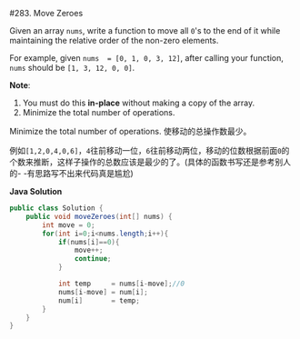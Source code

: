 #283. Move Zeroes

<p><p>
Given an array <code>nums</code>, write a function to move all <code>0</code>'s to the end of it while maintaining the relative order of the non-zero elements.
</p>

<p>
For example, given <code>nums  = [0, 1, 0, 3, 12]</code>, after calling your function, <code>nums</code> should be <code>[1, 3, 12, 0, 0]</code>.
</p>

<p>
<b>Note</b>:<br>
<ol>
<li>You must do this <b>in-place</b> without making a copy of the array.</li>
<li>Minimize the total number of operations.</li>
</ol>
</p>

Minimize the total number of operations. 使移动的总操作数最少。  
  
例如`[1,2,0,4,0,6]`，`4`往前移动一位，`6`往前移动两位，移动的位数根据前面`0`的个数来推断，这样子操作的总数应该是最少的了。(具体的函数书写还是参考别人的- -有思路写不出来代码真是尴尬)


**Java Solution**
```java
public class Solution {
    public void moveZeroes(int[] nums) {
        int move = 0;
        for(int i=0;i<nums.length;i++){
            if(nums[i]==0){
                move++;
                continue;
            }

            int temp     = nums[i-move];//0
            nums[i-move] = num[i];
            num[i]       = temp; 
        }
    }
}
```